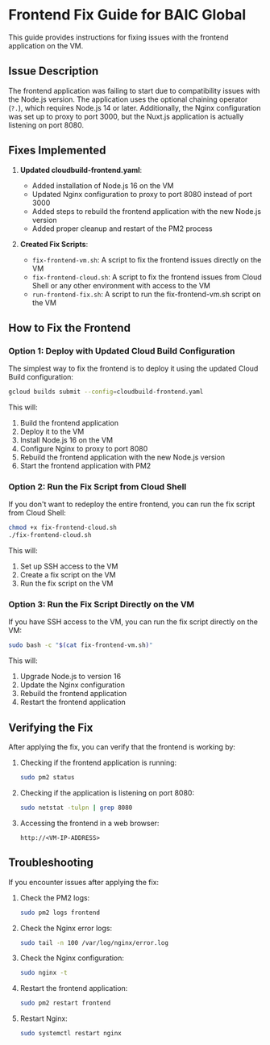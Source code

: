# Frontend Fix Guide for BAIC Global

This guide provides instructions for fixing issues with the frontend application on the VM.

## Issue Description

The frontend application was failing to start due to compatibility issues with the Node.js version. The application uses the optional chaining operator (`?.`), which requires Node.js 14 or later. Additionally, the Nginx configuration was set up to proxy to port 3000, but the Nuxt.js application is actually listening on port 8080.

## Fixes Implemented

1. **Updated cloudbuild-frontend.yaml**:
   - Added installation of Node.js 16 on the VM
   - Updated Nginx configuration to proxy to port 8080 instead of port 3000
   - Added steps to rebuild the frontend application with the new Node.js version
   - Added proper cleanup and restart of the PM2 process

2. **Created Fix Scripts**:
   - `fix-frontend-vm.sh`: A script to fix the frontend issues directly on the VM
   - `fix-frontend-cloud.sh`: A script to fix the frontend issues from Cloud Shell or any other environment with access to the VM
   - `run-frontend-fix.sh`: A script to run the fix-frontend-vm.sh script on the VM

## How to Fix the Frontend

### Option 1: Deploy with Updated Cloud Build Configuration

The simplest way to fix the frontend is to deploy it using the updated Cloud Build configuration:

```bash
gcloud builds submit --config=cloudbuild-frontend.yaml
```

This will:
1. Build the frontend application
2. Deploy it to the VM
3. Install Node.js 16 on the VM
4. Configure Nginx to proxy to port 8080
5. Rebuild the frontend application with the new Node.js version
6. Start the frontend application with PM2

### Option 2: Run the Fix Script from Cloud Shell

If you don't want to redeploy the entire frontend, you can run the fix script from Cloud Shell:

```bash
chmod +x fix-frontend-cloud.sh
./fix-frontend-cloud.sh
```

This will:
1. Set up SSH access to the VM
2. Create a fix script on the VM
3. Run the fix script on the VM

### Option 3: Run the Fix Script Directly on the VM

If you have SSH access to the VM, you can run the fix script directly on the VM:

```bash
sudo bash -c "$(cat fix-frontend-vm.sh)"
```

This will:
1. Upgrade Node.js to version 16
2. Update the Nginx configuration
3. Rebuild the frontend application
4. Restart the frontend application

## Verifying the Fix

After applying the fix, you can verify that the frontend is working by:

1. Checking if the frontend application is running:
   ```bash
   sudo pm2 status
   ```

2. Checking if the application is listening on port 8080:
   ```bash
   sudo netstat -tulpn | grep 8080
   ```

3. Accessing the frontend in a web browser:
   ```
   http://<VM-IP-ADDRESS>
   ```

## Troubleshooting

If you encounter issues after applying the fix:

1. Check the PM2 logs:
   ```bash
   sudo pm2 logs frontend
   ```

2. Check the Nginx error logs:
   ```bash
   sudo tail -n 100 /var/log/nginx/error.log
   ```

3. Check the Nginx configuration:
   ```bash
   sudo nginx -t
   ```

4. Restart the frontend application:
   ```bash
   sudo pm2 restart frontend
   ```

5. Restart Nginx:
   ```bash
   sudo systemctl restart nginx
